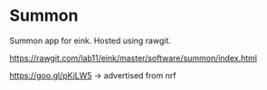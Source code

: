 # Summon
Summon app for eink. Hosted using rawgit.

https://rawgit.com/lab11/eink/master/software/summon/index.html

https://goo.gl/pKiLW5 -> advertised from nrf
